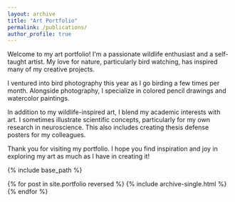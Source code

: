 ```yaml
---
layout: archive
title: "Art Portfolio"
permalink: /publications/
author_profile: true
---
```


Welcome to my art portfolio! I'm a passionate wildlife enthusiast and a self-taught artist. My love for nature, particularly bird watching, has inspired many of my creative projects. 

I ventured into bird photography this year as I go birding a few times per month. Alongside photography, I specialize in colored pencil drawings and watercolor paintings.

In addition to my wildlife-inspired art, I blend my academic interests with art. I sometimes illustrate scientific concepts, particularly for my own research in neuroscience. This also includes creating thesis defense posters for my colleagues. 

Thank you for visiting my portfolio. I hope you find inspiration and joy in exploring my art as much as I have in creating it!

{% include base_path %}

{% for post in site.portfolio reversed %}
  {% include archive-single.html %}
{% endfor %}
